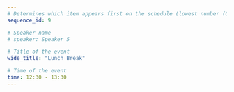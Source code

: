 ```yaml
---
# Determines which item appears first on the schedule (lowest number (0) appears first)
sequence_id: 9

# Speaker name
# speaker: Speaker 5

# Title of the event
wide_title: "Lunch Break"

# Time of the event
time: 12:30 - 13:30
---
```

